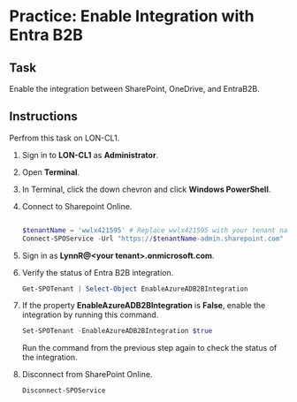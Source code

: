 # Practice: Enable Integration with Entra B2B

## Task

Enable the integration between SharePoint, OneDrive, and EntraB2B.

## Instructions

Perfrom this task on LON-CL1.

1. Sign in to **LON-CL1** as **Administrator**.
1. Open **Terminal**.
1. In Terminal, click the down chevron and click **Windows PowerShell**.
1. Connect to Sharepoint Online.

    ````powershell
    
    $tenantName = 'wwlx421595' # Replace wwlx421595 with your tenant name
    Connect-SPOService -Url "https://$tenantName-admin.sharepoint.com"
    ````

1. Sign in as **LynnR@\<your tenant\>.onmicrosoft.com**.
1. Verify the status of Entra B2B integration.

    ````powershell
    Get-SPOTenant | Select-Object EnableAzureADB2BIntegration
    `````

1. If the property **EnableAzureADB2BIntegration** is **False**, enable the integration by running this command.

    ````powershell
    Set-SPOTenant -EnableAzureADB2BIntegration $true
    ````

    Run the command from the previous step again to check the status of the integration.

1. Disconnect from SharePoint Online.

    ```powershell
    Disconnect-SPOService
    ````
